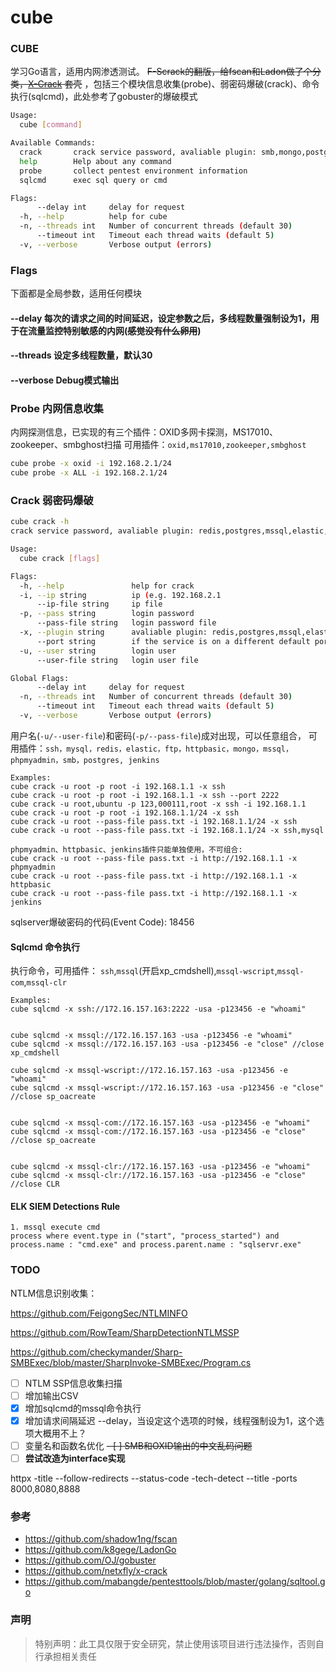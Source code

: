 # cube

### CUBE

学习Go语言，适用内网渗透测试。 ~~F-Scrack的翻版，给fscan和Ladon做了个分类，[X-Crack](https://github.com/netxfly/x-crack) 套壳~~
，包括三个模块信息收集(probe)、弱密码爆破(crack)、命令执行(sqlcmd)，此处参考了gobuster的爆破模式

```bash
Usage:
  cube [command]

Available Commands:
  crack       crack service password, avaliable plugin: smb,mongo,postgres,ssh,mysql,ftp,redis,elastic,mssql
  help        Help about any command
  probe       collect pentest environment information
  sqlcmd      exec sql query or cmd

Flags:
      --delay int     delay for request 
  -h, --help          help for cube
  -n, --threads int   Number of concurrent threads (default 30)
      --timeout int   Timeout each thread waits (default 5)
  -v, --verbose       Verbose output (errors)
```

### Flags
下面都是全局参数，适用任何模块
#### --delay 每次的请求之间的时间延迟，设定参数之后，多线程数量强制设为1，用于在流量监控特别敏感的内网(~~感觉没有什么卵用~~)
#### --threads  设定多线程数量，默认30
#### --verbose  Debug模式输出


### Probe 内网信息收集
内网探测信息，已实现的有三个插件：OXID多网卡探测，MS17010、zookeeper、smbghost扫描
可用插件：`oxid,ms17010,zookeeper,smbghost`

```bash
cube probe -x oxid -i 192.168.2.1/24
cube probe -x ALL -i 192.168.2.1/24
```

### Crack 弱密码爆破
```bash
cube crack -h
crack service password, avaliable plugin: redis,postgres,mssql,elastic,ssh,mysql,ftp,smb,mongo

Usage:
  cube crack [flags]

Flags:
  -h, --help               help for crack
  -i, --ip string          ip (e.g. 192.168.2.1
      --ip-file string     ip file
  -p, --pass string        login password
      --pass-file string   login password file
  -x, --plugin string      avaliable plugin: redis,postgres,mssql,elastic,ssh,mysql,ftp,smb,mongo
      --port string        if the service is on a different default port, define it here
  -u, --user string        login user
      --user-file string   login user file

Global Flags:
      --delay int     delay for request
  -n, --threads int   Number of concurrent threads (default 30)
      --timeout int   Timeout each thread waits (default 5)
  -v, --verbose       Verbose output (errors)
```
用户名(`-u/--user-file`)和密码(`-p/--pass-file`)成对出现，可以任意组合， 可用插件：`ssh，mysql，redis，elastic，ftp，httpbasic，mongo，mssql，phpmyadmin，smb，postgres, jenkins`

```
Examples:
cube crack -u root -p root -i 192.168.1.1 -x ssh
cube crack -u root -p root -i 192.168.1.1 -x ssh --port 2222
cube crack -u root,ubuntu -p 123,000111,root -x ssh -i 192.168.1.1
cube crack -u root -p root -i 192.168.1.1/24 -x ssh
cube crack -u root --pass-file pass.txt -i 192.168.1.1/24 -x ssh
cube crack -u root --pass-file pass.txt -i 192.168.1.1/24 -x ssh,mysql

phpmyadmin、httpbasic、jenkins插件只能单独使用，不可组合:
cube crack -u root --pass-file pass.txt -i http://192.168.1.1 -x phpmyadmin
cube crack -u root --pass-file pass.txt -i http://192.168.1.1 -x httpbasic
cube crack -u root --pass-file pass.txt -i http://192.168.1.1 -x jenkins
```

sqlserver爆破密码的代码(Event Code): 18456

#### Sqlcmd 命令执行
执行命令，可用插件： `ssh`,`mssql`(开启xp_cmdshell),`mssql-wscript`,`mssql-com`,`mssql-clr`
```
Examples:
cube sqlcmd -x ssh://172.16.157.163:2222 -usa -p123456 -e "whoami"


cube sqlcmd -x mssql://172.16.157.163 -usa -p123456 -e "whoami"
cube sqlcmd -x mssql://172.16.157.163 -usa -p123456 -e "close" //close xp_cmdshell

cube sqlcmd -x mssql-wscript://172.16.157.163 -usa -p123456 -e "whoami"
cube sqlcmd -x mssql-wscript://172.16.157.163 -usa -p123456 -e "close" //close sp_oacreate


cube sqlcmd -x mssql-com://172.16.157.163 -usa -p123456 -e "whoami"
cube sqlcmd -x mssql-com://172.16.157.163 -usa -p123456 -e "close" //close sp_oacreate


cube sqlcmd -x mssql-clr://172.16.157.163 -usa -p123456 -e "whoami"
cube sqlcmd -x mssql-clr://172.16.157.163 -usa -p123456 -e "close" //close CLR
```

#### ELK SIEM Detections Rule
```
1. mssql execute cmd
process where event.type in ("start", "process_started") and
process.name : "cmd.exe" and process.parent.name : "sqlservr.exe"

```

### TODO
NTLM信息识别收集：

https://github.com/FeigongSec/NTLMINFO

https://github.com/RowTeam/SharpDetectionNTLMSSP

https://github.com/checkymander/Sharp-SMBExec/blob/master/SharpInvoke-SMBExec/Program.cs

- [ ] NTLM SSP信息收集扫描
- [ ] 增加输出CSV
- [x] 增加sqlcmd的mssql命令执行
- [x] 增加请求间隔延迟 --delay，当设定这个选项的时候，线程强制设为1，这个选项大概用不上？
- [ ] 变量名和函数名优化
~~- [ ] SMB和OXID输出的中文乱码问题~~
- [ ] **尝试改造为interface实现**

httpx -title --follow-redirects --status-code -tech-detect --title -ports 8000,8080,8888

### 参考
* <https://github.com/shadow1ng/fscan>
* <https://github.com/k8gege/LadonGo>
* <https://github.com/OJ/gobuster>
* <https://github.com/netxfly/x-crack>
* <https://github.com/mabangde/pentesttools/blob/master/golang/sqltool.go>

### 声明
>特别声明：此工具仅限于安全研究，禁止使用该项目进行违法操作，否则自行承担相关责任
